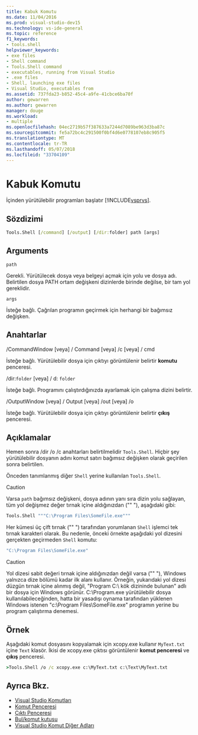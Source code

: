 ```yaml
---
title: Kabuk Komutu
ms.date: 11/04/2016
ms.prod: visual-studio-dev15
ms.technology: vs-ide-general
ms.topic: reference
f1_keywords:
- tools.shell
helpviewer_keywords:
- exe files
- Shell command
- Tools.Shell command
- executables, running from Visual Studio
- .exe files
- Shell, launching exe files
- Visual Studio, executables from
ms.assetid: 737fda23-b852-45c4-a9fe-41cbce6ba70f
author: gewarren
ms.author: gewarren
manager: douge
ms.workload:
- multiple
ms.openlocfilehash: 04ec2719b57f387633a7244d7089be963d3ba87c
ms.sourcegitcommit: fe5a72bc4c291500f0bf4d6e0778107eb8c905f5
ms.translationtype: MT
ms.contentlocale: tr-TR
ms.lasthandoff: 05/07/2018
ms.locfileid: "33704109"
---
```

# <a name="shell-command"></a>Kabuk Komutu
İçinden yürütülebilir programları başlatır [!INCLUDE[vsprvs](../../code-quality/includes/vsprvs_md.md)].

## <a name="syntax"></a>Sözdizimi

```cmd
Tools.Shell [/command] [/output] [/dir:folder] path [args]
```

## <a name="arguments"></a>Arguments
 `path`

 Gerekli. Yürütülecek dosya veya belgeyi açmak için yolu ve dosya adı. Belirtilen dosya PATH ortam değişkeni dizinlerde birinde değilse, bir tam yol gereklidir.

 `args`

 İsteğe bağlı. Çağrılan programın geçirmek için herhangi bir bağımsız değişken.

## <a name="switches"></a>Anahtarlar
 /CommandWindow [veya] / Command [veya] /c [veya] / cmd

 İsteğe bağlı. Yürütülebilir dosya için çıktıyı görüntülenir belirtir **komutu** penceresi.

 /dir:`folder` [veya] / d: `folder`

 İsteğe bağlı. Programını çalıştırdığınızda ayarlamak için çalışma dizini belirtir.

 /OutputWindow [veya] / Output [veya] /out [veya] /o

 İsteğe bağlı. Yürütülebilir dosya için çıktıyı görüntülenir belirtir **çıkış** penceresi.

## <a name="remarks"></a>Açıklamalar
 Hemen sonra /dir /o /c anahtarları belirtilmelidir `Tools.Shell`. Hiçbir şey yürütülebilir dosyanın adını komut satırı bağımsız değişken olarak geçirilen sonra belirtilen.

 Önceden tanımlanmış diğer `Shell` yerine kullanılan `Tools.Shell`.

> [!CAUTION]
> Varsa `path` bağımsız değişkeni, dosya adının yanı sıra dizin yolu sağlayan, tüm yol değişmez değer tırnak içine aldığınızdan ("" "), aşağıdaki gibi:


```cmd
Tools.Shell """C:\Program Files\SomeFile.exe"""
```

 Her kümesi üç çift tırnak ("" ") tarafından yorumlanan `Shell` işlemci tek tırnak karakteri olarak. Bu nedenle, önceki örnekte aşağıdaki yol dizesini gerçekten geçirmeden `Shell` komutu:

```cmd
"C:\Program Files\SomeFile.exe"
```

> [!CAUTION]
> Yol dizesi sabit değeri tırnak içine aldığınızdan değil varsa ("" "), Windows yalnızca dize bölümü kadar ilk alanı kullanır. Örneğin, yukarıdaki yol dizesi düzgün tırnak içine alınmış değil, "Program C:\ kök dizininde bulunan" adlı bir dosya için Windows görünür. C:\Program.exe yürütülebilir dosya kullanılabileceğinden, hatta bir yasadışı oynama tarafından yüklenen Windows istenen "c:\Program Files\SomeFile.exe" programın yerine bu program çalıştırma denemesi.


## <a name="example"></a>Örnek
 Aşağıdaki komut dosyasını kopyalamak için xcopy.exe kullanır `MyText.txt` içine `Text` klasör. İkisi de xcopy.exe çıktısı görüntülenir **komut penceresi** ve **çıkış** penceresi.

```cmd
>Tools.Shell /o /c xcopy.exe c:\MyText.txt c:\Text\MyText.txt
```

## <a name="see-also"></a>Ayrıca Bkz.

- [Visual Studio Komutları](../../ide/reference/visual-studio-commands.md)
- [Komut Penceresi](../../ide/reference/command-window.md)
- [Çıktı Penceresi](../../ide/reference/output-window.md)
- [Bul/komut kutusu](../../ide/find-command-box.md)
- [Visual Studio Komut Diğer Adları](../../ide/reference/visual-studio-command-aliases.md)